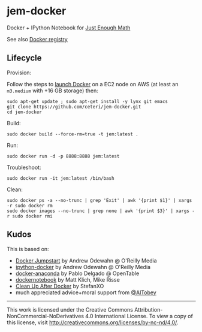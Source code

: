 jem-docker
==========

Docker + IPython Notebook for [Just Enough Math](http://justenoughmath.com)

See also [Docker registry](https://registry.hub.docker.com/u/ceteri/jem/)

Lifecycle
---------

Provision:

Follow the steps to [launch Docker](https://docs.docker.com/installation/amazon/)
on a EC2 node on AWS (at least an `m3.medium` with +16 GB storage) then:

    sudo apt-get update ; sudo apt-get install -y lynx git emacs
    git clone https://github.com/ceteri/jem-docker.git
    cd jem-docker

Build:

    sudo docker build --force-rm=true -t jem:latest .

Run:

    sudo docker run -d -p 8888:8888 jem:latest

Troubleshoot:

    sudo docker run -it jem:latest /bin/bash

Clean:

    sudo docker ps -a --no-trunc | grep 'Exit' | awk '{print $1}' | xargs -r sudo docker rm
    sudo docker images --no-trunc | grep none | awk '{print $3}' | xargs -r sudo docker rmi

Kudos
-----

This is based on:

  * [Docker Jumpstart](http://odewahn.github.io/docker-jumpstart/) by Andrew Odewahn @ O'Reilly Media
  * [ipython-docker](https://github.com/odewahn/ipython-docker) by Andrew Odewahn @ O'Reilly Media
  * [docker-anaconda](https://github.com/opentable/docker-anaconda) by Pablo Delgado @ OpenTable
  * [dockernotebook](https://github.com/rissem/dockernotebook) by Matt Klich, Mike Risse
  * [Clean Up After Docker](http://blog.stefanxo.com/2014/02/clean-up-after-docker/) by StefanXO
  * much appreciated advice+moral support from [@AlTobey](https://twitter.com/AlTobey)

---

This work is licensed under the Creative Commons
Attribution-NonCommercial-NoDerivatives 4.0 International License.
To view a copy of this license, visit
http://creativecommons.org/licenses/by-nc-nd/4.0/.
